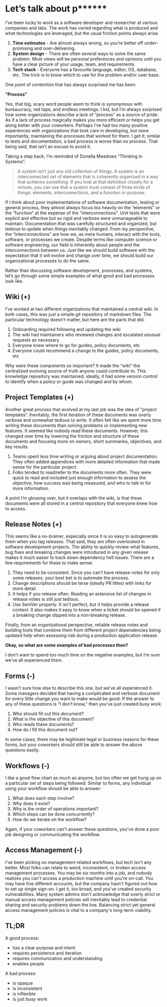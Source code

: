 # Let’s talk about p\*\*\*\*\*\*

I’ve been lucky to work as a software developer and researcher at various companies and labs. The work has varied regarding what is produced and what technologies are leveraged, but the usual friction points always arise.

1. **Time estimates** - Are almost always wrong, so you’re better off under-promising and over-delivering.
2. **System design** - There are often several ways to solve the same problem. Most views will be personal preferences and opinions until you have a clear picture of your usage, team, and requirements.
3. **Tech stack** - Everyone has a favourite language, editor, OS, database, etc. The trick is to know which to use for the problem and/or user base.

One point of contention that has always surprised me has been.

**”Process”**

Yes, that big, scary word people seem to think is synonymous with bureaucracy, red tape, and endless meetings. I kid, but I’m always surprised how some organizations describe a lack of “process” as a source of pride. As if a lack of process magically makes you more efficient or helps you get along better with your coworkers. Perhaps I’ve had too many positive experiences with organizations that took care in developing, but more importantly, maintaining the processes that worked for them. I get it; similar to tests and documentation, a bad process is worse than no process. That being said, that isn’t an excuse to avoid it.

Taking a step back, I’m reminded of Donella Meadows “Thinking in Systems”.

> A system isn’t just any old collection of things. A system is an interconnected set of elements that is coherently organized in a way that achieves something. If you look at that definition closely for a minute, you can see that a system must consist of three kinds of things: elements, interconnections, and a function or purpose.

If I think about poor implementations of software documentation, testing or general process, they almost always focus too heavily on the “elements” or the “function” at the expense of the “interconnections”. Unit tests that were explicit and effective but so rigid and verbose were unmanageable to maintain. Documentation that was carefully structured and organized, but tedious to update when things inevitably changed. From my perspective, the “interconnections” are how we, as mere humans, interact with the tools, software, or processes we create. Despite terms like computer science or software engineering, our field is inherently about people and the interconnections between us. Just like we should build software with the expectation that it will evolve and change over time, we should build our organizational processes to do the same.

Rather than discussing software development, processes, and systems, let’s go through some simple examples of what good and bad processes look like.

## Wiki (+)

I’ve worked at two different organizations that maintained a central wiki. In both cases, this was just a simple git repository of markdown files. The particular technology doesn’t matter, but here are the parts that did.

1. Onboarding required following and updating the wiki
2. The wiki had maintainers who reviewed changes and escalated unusual requests as necessary
3. Everyone knew where to go for guides, policy documents, etc
4. Everyone could recommend a change to the guides, policy documents, etc

Why were these components so important? It made the “wiki” the centralized evolving source of truth anyone could contribute to. This knowledge repository was maintained; ideally, it had some version control to identify when a policy or guide was changed and by whom.

## Project Templates (+)

Another great process that evolved at my last job was the idea of “project templates”. Inevitably, the first iteration of these documents was overly verbose and somewhat tedious to write. It often felt like we spent more time writing these documents than solving problems or implementing new features.
It seemed like nobody read these documents. However, this changed over time by lowering the friction and structure of these documents and focusing more on owners, short summaries, objectives, and key results.

1. Teams spent less time writing or arguing about project documentation. They often added appendices with more detailed information that made sense for the particular project.
2. Folks tended to read/refer to the documents more often. They were quick to read and included just enough information to assess the objective, how success was being measured, and who to talk to for more information.

A point I’m glossing over, but it overlaps with the wiki, is that these documents were all stored in a central repository that everyone knew how to access.

## Release Notes (+)
This seems like a no-brainer, especially since it is so easy to autogenerate them when you tag releases. That said, they are often overlooked in software development projects. The ability to quickly review what features, bug fixes and breaking changes were introduced in any given release makes it much easier to track down dependency hell issues. There are a few requirements for these to make sense:

1. They need to be consistent. Since you can’t have release notes for only some releases, your best bet is to automate the process.
2. Change descriptions should be terse (ideally PR titles) with links for more detail.
3. It helps if you release often. Reading an extensive list of changes in release notes is still just tedious.
4. Use SemVer properly. It isn’t perfect, but it helps provide a release context. It also makes it easy to know when a ticket should be opened if a breaking change slipped into a non-breaking release.

Finally, from an organizational perspective, reliable release notes and building tools that combine them from different project dependencies being updated help when assessing risk during a production application release.

**Okay, so what are some examples of bad processes then?**

I don’t want to spend too much time on the negative examples, but I’m sure we’ve all experienced them.
## Forms (-)
I wasn’t sure how else to describe this one, but we’ve all experienced it. Some managers decided that having a complicated and verbose document for every little change you want to make would be good. If the answer to any of these questions is “I don’t know,” then you’ve just created busy work.

1. Who should fill out this document?
2. What is the objective of this document?
3. Who reads these documents?
4. How do I fill this document out?

In some cases, there may be legitimate legal or business reasons for these forms, but your coworkers should still be able to answer the above questions easily.

## Workflows (-)

I like a good flow chart as much as anyone, but too often we get hung up on a particular set of steps being followed. Similar to forms, any individual using your workflow should be able to answer:

1. What does each step involve?
2. Why does it exist?
3. Why is the order of operations important?
4. Which steps can be done concurrently?
5. How do we iterate on the workflow?

Again, if your coworkers can't answer these questions, you've done a poor job designing or communicating the workflow.

## Access Management (-)
I've been picking on management-related workflows, but tech isn't any better. Most folks can relate to weird, inconsistent, or broken access management processes. You may be six months into a job, and nobody realizes you can't access a production machine until you're on-call. You may have five different accounts, but the company hasn't figured out how to set up single sign-on. I get it, too broad, and you've created security vulnerabilities. Many system admins don't acknowledge that overly strict or manual access management policies will inevitably lead to credential sharing and security problems down the line. Balancing strict yet general access management policies is vital to a company's long-term viability.


## TL;DR

A good process:
- has a clear purpose and intent
- requires persistence and iteration
- requires communication and understanding
- enables people

A bad process:
- is opaque
- is inconsistent
- is inflexible
- is just busy work
